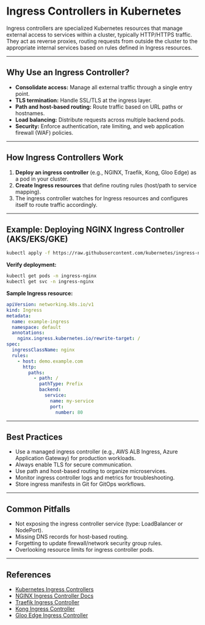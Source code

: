 # Ingress Controllers in Kubernetes

Ingress controllers are specialized Kubernetes resources that manage external access to services within a cluster, typically HTTP/HTTPS traffic. They act as reverse proxies, routing requests from outside the cluster to the appropriate internal services based on rules defined in Ingress resources.

---

## Why Use an Ingress Controller?

- **Consolidate access:** Manage all external traffic through a single entry point.
- **TLS termination:** Handle SSL/TLS at the ingress layer.
- **Path and host-based routing:** Route traffic based on URL paths or hostnames.
- **Load balancing:** Distribute requests across multiple backend pods.
- **Security:** Enforce authentication, rate limiting, and web application firewall (WAF) policies.

---

## How Ingress Controllers Work

1. **Deploy an ingress controller** (e.g., NGINX, Traefik, Kong, Gloo Edge) as a pod in your cluster.
2. **Create Ingress resources** that define routing rules (host/path to service mapping).
3. The ingress controller watches for Ingress resources and configures itself to route traffic accordingly.

---

## Example: Deploying NGINX Ingress Controller (AKS/EKS/GKE)

```sh
kubectl apply -f https://raw.githubusercontent.com/kubernetes/ingress-nginx/controller-v1.10.1/deploy/static/provider/cloud/deploy.yaml
```

**Verify deployment:**

```sh
kubectl get pods -n ingress-nginx
kubectl get svc -n ingress-nginx
```

**Sample Ingress resource:**

```yaml
apiVersion: networking.k8s.io/v1
kind: Ingress
metadata:
  name: example-ingress
  namespace: default
  annotations:
    nginx.ingress.kubernetes.io/rewrite-target: /
spec:
  ingressClassName: nginx
  rules:
    - host: demo.example.com
      http:
        paths:
          - path: /
            pathType: Prefix
            backend:
              service:
                name: my-service
                port:
                  number: 80
```

---

## Best Practices

- Use a managed ingress controller (e.g., AWS ALB Ingress, Azure Application Gateway) for production workloads.
- Always enable TLS for secure communication.
- Use path and host-based routing to organize microservices.
- Monitor ingress controller logs and metrics for troubleshooting.
- Store ingress manifests in Git for GitOps workflows.

---

## Common Pitfalls

- Not exposing the ingress controller service (type: LoadBalancer or NodePort).
- Missing DNS records for host-based routing.
- Forgetting to update firewall/network security group rules.
- Overlooking resource limits for ingress controller pods.

---

## References

- [Kubernetes Ingress Controllers](https://kubernetes.io/docs/concepts/services-networking/ingress-controllers/)
- [NGINX Ingress Controller Docs](https://kubernetes.github.io/ingress-nginx/)
- [Traefik Ingress Controller](https://doc.traefik.io/traefik/providers/kubernetes-ingress/)
- [Kong Ingress Controller](https://docs.konghq.com/kubernetes-ingress-controller/latest/introduction/)
- [Gloo Edge Ingress Controller](https://docs.solo.io/gloo-edge/latest/guides/)
